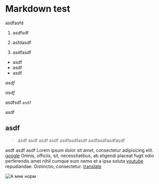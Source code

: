 # Markdown test

asdfasfd

1. asdfsdf
1. asfdasdf
1. asdfasdf

	<title></title>
	<meta charset="utf-8">
	<link rel="stylesheet" href="css/style.css">
	<script src="js/rivets.min.js"></script>
	<script src="js/js.js"></script>

+ asdf
+ asdf
+ asdf

*asdf*

_asdf_

asdfsdf `asdf`

asdf

## asdf

> asdf asdf asdf
asdf
asdfasdfasdf
asdfasdfasdfasdf

asdf asdf asdf Lorem ipsum dolor sit amet, consectetur adipisicing elit. [google][1] Omnis, officiis, sit, necessitatibus, ab eligendi placeat fugit odio perferendis amet nihil cumque eum nemo et a ipsa soluta [youtube][2] repudiandae. Distinctio, consectetur. [translate][3]

![А мне норм][4]

[1]: https://www.google.com.ua 			"Google"
[2]: https://www.youtube.com/  		 	"Youtube"
[3]: http://translate.google.com.ua/	"translate"

[4]: http://img0.joyreactor.cc/pics/post/%D0%9A%D0%BE%D0%BC%D0%B8%D0%BA%D1%81%D1%8B-%D1%81%D0%BE%D0%B1%D0%B0%D0%BA%D0%B0-%D1%83%D0%BB%D1%8B%D0%B1%D0%B0%D0%BA%D0%B0-%D0%B0-%D0%BC%D0%BD%D0%B5-%D0%BD%D0%BE%D1%80%D0%BC-%D0%BC%D0%B5%D0%BC%D1%8B-188863.jpeg "А мне норм"